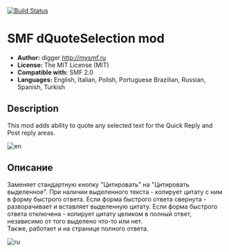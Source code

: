 [![Build Status](https://travis-ci.org/realdigger/SMF-dQuoteSelection.svg?branch=master)](https://travis-ci.org/realdigger/SMF-dQuoteSelection)
# SMF dQuoteSelection mod
* **Author:** digger http://mysmf.ru
* **License:** The MIT License (MIT)
* **Compatible with:** SMF 2.0
* **Languages:** English, Italian, Polish, Portuguese Brazilian, Russian, Spanish, Turkish 

## Description
This mod adds ability to quote any selected text for the Quick Reply and Post reply areas.

![en](https://cloud.githubusercontent.com/assets/1187218/26083700/55f7dcf2-39e8-11e7-92eb-b23cbc1f121a.png)

## Описание
Заменяет стандартную кнопку "Цитировать" на "Цитировать выделенное".
При наличии выделенного текста - копирует цитату с ним в форму быстрого ответа. Если форма быстрого ответа свернута - разворачивает и вставляет выделенную цитату.
Если форма быстрого ответа отключена - копирует цитату целиком в полный ответ, независимо от того выделено что-то или нет.  
Также, работает и на странице полного ответа.

![ru](https://cloud.githubusercontent.com/assets/1187218/26083701/5625cfb8-39e8-11e7-8dec-d52000a1d579.png)